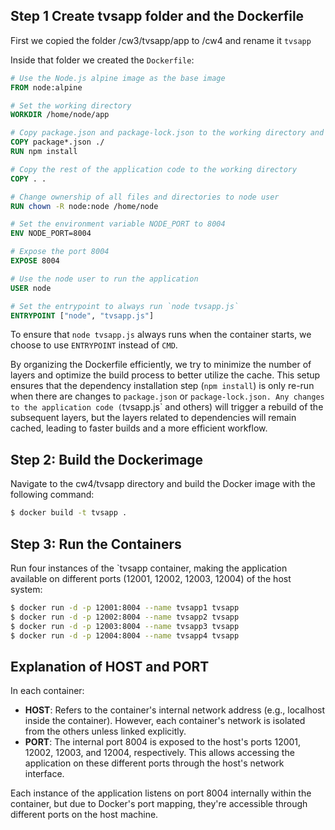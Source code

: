 ## Step 1 Create tvsapp folder and the Dockerfile

First we copied the folder /cw3/tvsapp/app to /cw4 and rename it `tvsapp`

Inside that folder we created the `Dockerfile`:

```Dockerfile
# Use the Node.js alpine image as the base image
FROM node:alpine

# Set the working directory
WORKDIR /home/node/app

# Copy package.json and package-lock.json to the working directory and install dependencies
COPY package*.json ./
RUN npm install

# Copy the rest of the application code to the working directory
COPY . .

# Change ownership of all files and directories to node user
RUN chown -R node:node /home/node

# Set the environment variable NODE_PORT to 8004
ENV NODE_PORT=8004

# Expose the port 8004
EXPOSE 8004

# Use the node user to run the application
USER node

# Set the entrypoint to always run `node tvsapp.js`
ENTRYPOINT ["node", "tvsapp.js"]

```

To ensure that `node tvsapp.js` always runs when the container starts, we choose to use `ENTRYPOINT` instead of `CMD`.

By organizing the Dockerfile efficiently, we try to minimize the number of layers and optimize the build process to better utilize the cache.
This setup ensures that the dependency installation step (`npm install`) is only re-run when there are changes to `package.json` or `package-lock.json. Any changes to the application code (`tvsapp.js` and others) will trigger a rebuild of the subsequent layers, but the layers related to dependencies will remain cached, leading to faster builds and a more efficient workflow.

## Step 2: Build the Dockerimage

Navigate to the cw4/tvsapp directory and build the Docker image with the following command:

```sh
$ docker build -t tvsapp .
```

## Step 3: Run the Containers

Run four instances of the `tvsapp container, making the application available on different ports (12001, 12002, 12003, 12004) of the host system:

```sh
$ docker run -d -p 12001:8004 --name tvsapp1 tvsapp
$ docker run -d -p 12002:8004 --name tvsapp2 tvsapp
$ docker run -d -p 12003:8004 --name tvsapp3 tvsapp
$ docker run -d -p 12004:8004 --name tvsapp4 tvsapp
```


## Explanation of HOST and PORT

In each container:

- **HOST**: Refers to the container's internal network address (e.g., localhost inside the container). However, each container's network is isolated from the others unless linked explicitly.
- **PORT**: The internal port 8004 is exposed to the host's ports 12001, 12002, 12003, and 12004, respectively. This allows accessing the application on these different ports through the host's network interface.

Each instance of the application listens on port 8004 internally within the container, but due to Docker's port mapping, they're accessible through different ports on the host machine.